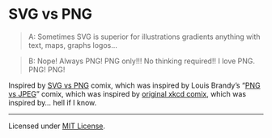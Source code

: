 # SVG vs PNG

> A: Sometimes SVG is superior for illustrations gradients anything with text, maps, graphs logos…

> B: Nope! Always PNG! PNG only!!! No thinking required!! I love PNG. PNG! PNG!

Inspired by [SVG vs PNG](http://moarcpp.blogspot.com/) comix, which was inspired by Louis Brandy’s “[PNG vs JPEG](http://lbrandy.com/blog/2008/10/my-first-and-last-webcomic/)” comix, which was inspired by [original xkcd comix](http://xkcd.com/), which was inspired by… hell if I know.

---
Licensed under [MIT License](LICENSE.md).
